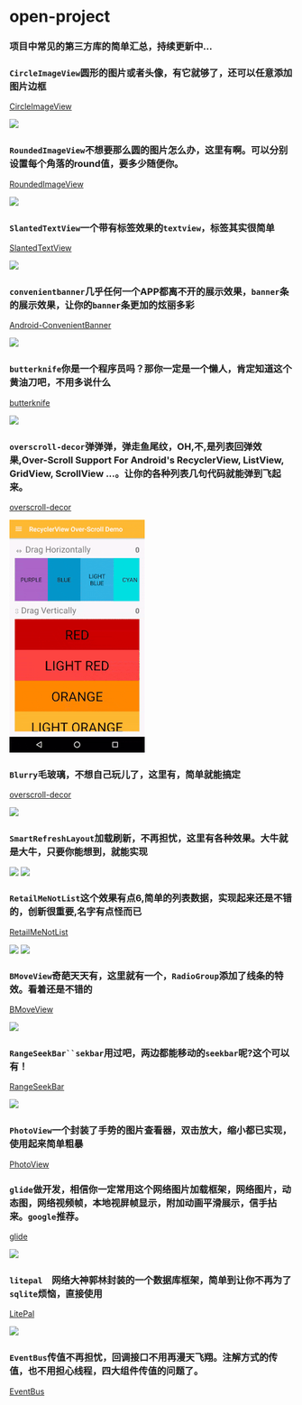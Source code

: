 # open-project
### 项目中常见的第三方库的简单汇总，持续更新中...
### `CircleImageView`圆形的图片或者头像，有它就够了，还可以任意添加图片边框
[CircleImageView](https://github.com/hdodenhof/CircleImageView)

![](https://camo.githubusercontent.com/e17a2a83e3e205a822d27172cb3736d4f441344d/68747470733a2f2f7261772e6769746875622e636f6d2f68646f64656e686f662f436972636c65496d616765566965772f6d61737465722f73637265656e73686f742e706e67)

### `RoundedImageView`不想要那么圆的图片怎么办，这里有啊。可以分别设置每个角落的round值，要多少随便你。
[RoundedImageView](https://github.com/vinc3m1/RoundedImageView)

![](https://camo.githubusercontent.com/ed1e075be6ed97fa9091d3702e9b96d3e85b7a35/68747470733a2f2f7261772e6769746875622e636f6d2f6d616b6572616d656e2f526f756e646564496d616765566965772f6d61737465722f73637265656e73686f742e706e67)

### `SlantedTextView`一个带有标签效果的`textview`，标签其实很简单
[SlantedTextView](https://github.com/HeZaiJin/SlantedTextView)

![](https://github.com/HeZaiJin/SlantedTextView/raw/master/screen_shot/screenshot.png)

### `convenientbanner`几乎任何一个APP都离不开的展示效果，`banner`条的展示效果，让你的`banner`条更加的炫丽多彩
[Android-ConvenientBanner](https://github.com/saiwu-bigkoo/Android-ConvenientBanner)

![](https://github.com/saiwu-bigkoo/Android-ConvenientBanner/raw/master/preview/convenientbannerdemo.gif)

### `butterknife`你是一个程序员吗？那你一定是一个懒人，肯定知道这个黄油刀吧，不用多说什么
[butterknife](https://github.com/JakeWharton/butterknife)

![](https://github.com/JakeWharton/butterknife/raw/master/website/static/logo.png)

### `overscroll-decor`弹弹弹，弹走鱼尾纹，OH,不,是列表回弹效果,Over-Scroll Support For Android's RecyclerView, ListView, GridView, ScrollView ...。让你的各种列表几句代码就能弹到飞起来。
[overscroll-decor](https://github.com/EverythingMe/overscroll-decor)

![](https://github.com/EverythingMe/overscroll-decor/raw/master/recyclerview_demo.gif)

### `Blurry`毛玻璃，不想自己玩儿了，这里有，简单就能搞定
[overscroll-decor](https://github.com/wasabeef/Blurry)

![](https://github.com/wasabeef/Blurry/raw/master/art/blurry.gif)

### `SmartRefreshLayout`加载刷新，不再担忧，这里有各种效果。大牛就是大牛，只要你能想到，就能实现
[](https://github.com/scwang90/SmartRefreshLayout)

![](https://github.com/scwang90/SmartRefreshLayout/raw/master/art/gif_practive_weibo.gif) ![](https://github.com/scwang90/SmartRefreshLayout/raw/master/art/gif_FlyRefresh.gif)

### `RetailMeNotList`这个效果有点6,简单的列表数据，实现起来还是不错的，创新很重要,名字有点怪而已
[RetailMeNotList](https://github.com/iielse/RetailMeNotList)

![](https://github.com/iielse/RetailMeNotList/raw/master/previews/123456789.gif) ![](https://github.com/iielse/RetailMeNotList/raw/master/previews/987654321.gif)

### `BMoveView`奇葩天天有，这里就有一个，`RadioGroup`添加了线条的特效。看着还是不错的
[BMoveView](https://github.com/yukunkun/BMoveView)

![](https://camo.githubusercontent.com/f80e80466f41a03b8c70cd8a41fc442681371ae7/687474703a2f2f75706c6f61642d696d616765732e6a69616e7368752e696f2f75706c6f61645f696d616765732f333030313435332d303266376532613837323464616364392e6769663f696d6167654d6f6772322f6175746f2d6f7269656e742f7374726970)

### `RangeSeekBar``sekbar`用过吧，两边都能移动的`seekbar`呢?这个可以有！
[RangeSeekBar](https://github.com/iielse/RangeSeekBar)

![](https://github.com/iielse/RangeSeekBar/raw/master/app/seek_001.png)

### `PhotoView`一个封装了手势的图片查看器，双击放大，缩小都已实现，使用起来简单粗暴
[PhotoView](https://github.com/chrisbanes/PhotoView)

### `glide`做开发，相信你一定常用这个网络图片加载框架，网络图片，动态图，网络视频帧，本地视屏帧显示，附加动画平滑展示，信手拈来。`google`推荐。
[glide](https://github.com/bumptech/glide)

![](https://github.com/bumptech/glide/blob/master/static/glide_logo.png?raw=true)

### `litepal`　网络大神郭林封装的一个数据库框架，简单到让你不再为了`sqlite`烦恼，直接使用
[LitePal](https://github.com/LitePalFramework/LitePal)

![](https://github.com/LitePalFramework/LitePal/blob/master/sample/src/main/logo/mini_logo.png?raw=true)

### `EventBus`传值不再担忧，回调接口不用再漫天飞翔。注解方式的传值，也不用担心线程，四大组件传值的问题了。
[EventBus](https://github.com/greenrobot/EventBus)

